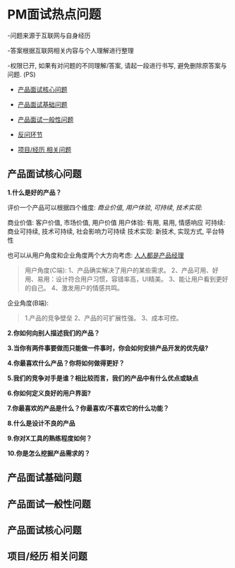 # PM面试热点问题

-问题来源于互联网与自身经历

-答案根据互联网相关内容与个人理解进行整理
    
-权限已开, 如果有对问题的不同理解/答案, 请起一段进行书写, 避免删除原答案与问题. (PS)
    
- [产品面试核心问题](#main)

- [产品面试基础问题](#Basic)

- [产品面试一般性问题](#General)

- [反问环节](#Questions )

- [项目/经历 相关问题](#experiences)

<a name="main"></a>

## 产品面试核心问题

**1.什么是好的产品？**

评价一个产品可以根据四个维度: *商业价值*, *用户体验*, *可持续*, *技术实现*:

商业价值: 客户价值, 市场价值, 用户价值
用户体验: 有用, 易用, 情感响应
可持续: 商业可持续, 技术可持续, 社会影响力可持续
技术实现: 新技术, 实现方式, 平台特性

也可以从用户角度和企业角度两个大方向考虑: [人人都是产品经理](http://www.woshipm.com/pd/154041.html)
>用户角度(C端):
>1、产品确实解决了用户的某些需求。
>2、产品可用、好用、易用：设计符合用户习惯，容错率高，UI精美。
>3、能让用户看到更好的自己。
>4、激发用户的情感共鸣。

企业角度(B端):
>1.产品的竞争壁垒
>2、产品的可扩展性强。
>3、成本可控。

**2.你如何向别人描述我们的产品？**


**3.当你有两件事要做而只能做一件事时，你会如何安排产品开发的优先级?**

**4.你最喜欢什么产品？你将如何做得更好？**

**5.我们的竞争对手是谁？相比较而言，我们的产品中有什么优点或缺点**

**6.你如何定义良好的用户界面?**

**7.你最喜欢的产品是什么？你最喜欢/不喜欢它的什么功能？**

**8.什么是设计不良的产品**

**9.你对X工具的熟练程度如何？**

**10.你是怎么挖掘产品需求的？**

<a name="Basic"></a>

## 产品面试基础问题


<a name="General"></a>

## 产品面试一般性问题


<a name="Questions"></a>

## 产品面试核心问题


<a name="experiences"></a>

## 项目/经历 相关问题
